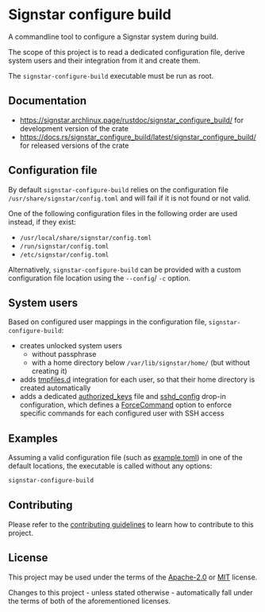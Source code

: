 # Signstar configure build

A commandline tool to configure a Signstar system during build.

The scope of this project is to read a dedicated configuration file, derive system users and their integration from it and create them.

The `signstar-configure-build` executable must be run as root.

## Documentation

- <https://signstar.archlinux.page/rustdoc/signstar_configure_build/> for development version of the crate
- <https://docs.rs/signstar_configure_build/latest/signstar_configure_build/> for released versions of the crate

## Configuration file

By default `signstar-configure-build` relies on the configuration file `/usr/share/signstar/config.toml` and will fail if it is not found or not valid.

One of the following configuration files in the following order are used instead, if they exist:

- `/usr/local/share/signstar/config.toml`
- `/run/signstar/config.toml`
- `/etc/signstar/config.toml`

Alternatively, `signstar-configure-build` can be provided with a custom configuration file location using the `--config`/ `-c` option.

## System users

Based on configured user mappings in the configuration file, `signstar-configure-build`:

- creates unlocked system users
  - without passphrase
  - with a home directory below `/var/lib/signstar/home/` (but without creating it)
- adds [tmpfiles.d] integration for each user, so that their home directory is created automatically
- adds a dedicated [authorized_keys] file and [sshd_config] drop-in configuration, which defines a [ForceCommand] option to enforce specific commands for each configured user with SSH access

## Examples

<!--
```bash
mkdir -pv /usr/share/signstar/
cp -v tests/fixtures/example.toml /usr/share/signstar/config.toml
```
-->

Assuming a valid configuration file (such as [example.toml]) in one of the default locations, the executable is called without any options:

```bash
signstar-configure-build
```

<!--
```bash
remote_user_list=(
  ssh-wireguard-down
  ssh-metrics1
  ns1-ssh-operator1
  ssh-backup1
  ns1-ssh-operator2
  ssh-share-down
  ssh-operator1
  ssh-share-up
)
local_user_list=(
  local-metrics1
)

cat /etc/passwd
cat /usr/lib/tmpfiles.d/signstar-user-*.conf
cat /etc/ssh/signstar-user*.authorized_keys
cat /etc/ssh/sshd_config.d/10-signstar-user*.conf

for user in "${remote_user_list[@]}" "${local_user_list[@]}"; do
  grep -R "$user" /etc/passwd
  test -f "/usr/lib/tmpfiles.d/signstar-user-$user.conf"
done

for user in "${remote_user_list[@]}"; do
  test -f "/etc/ssh/signstar-user-$user.authorized_keys"
  test -f "/etc/ssh/sshd_config.d/10-signstar-user-$user.conf"
done
```
-->

## Contributing

Please refer to the [contributing guidelines] to learn how to contribute to this project.

## License

This project may be used under the terms of the [Apache-2.0] or [MIT] license.

Changes to this project - unless stated otherwise - automatically fall under the terms of both of the aforementioned licenses.

[Apache-2.0]: https://www.apache.org/licenses/LICENSE-2.0
[MIT]: https://opensource.org/licenses/MIT
[tmpfiles.d]: https://man.archlinux.org/man/tmpfiles.d.5
[authorized_keys]: https://man.archlinux.org/man/sshd.8#AUTHORIZED_KEYS_FILE_FORMAT
[contributing guidelines]: ../CONTRIBUTING.md
[sshd_config]: https://man.archlinux.org/man/sshd_config.5
[ForceCommand]: https://man.archlinux.org/man/sshd_config.5#ForceCommand
[example.toml]: tests/fixtures/example.toml
